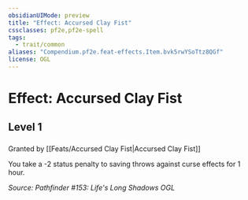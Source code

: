 ```yaml
---
obsidianUIMode: preview
title: "Effect: Accursed Clay Fist"
cssclasses: pf2e,pf2e-spell
tags:
  - trait/common
aliases: "Compendium.pf2e.feat-effects.Item.bvk5rwYSoTtz8QGf"
license: OGL
---
```

# Effect: Accursed Clay Fist
## Level 1
### 






Granted by [[Feats/Accursed Clay Fist|Accursed Clay Fist]]

You take a -2 status penalty to saving throws against curse effects for 1 hour.

*Source: Pathfinder #153: Life's Long Shadows*
*OGL*